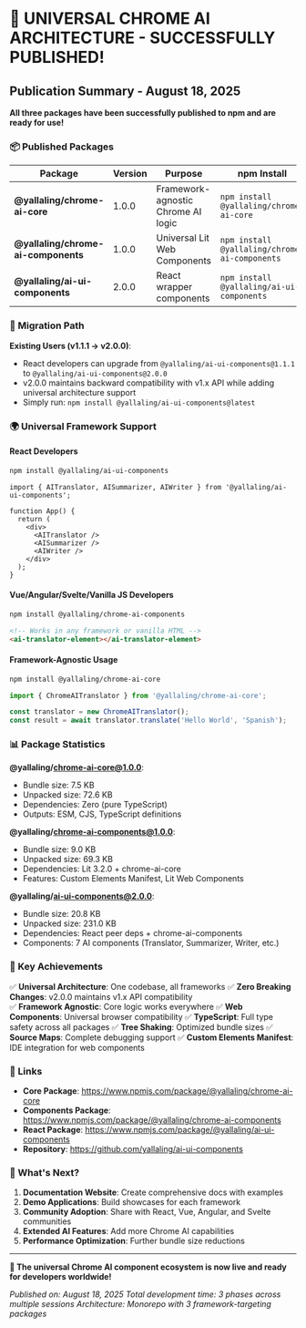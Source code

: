 # 🎉 UNIVERSAL CHROME AI ARCHITECTURE - SUCCESSFULLY PUBLISHED!

## Publication Summary - August 18, 2025

**All three packages have been successfully published to npm and are ready for use!**

### 📦 Published Packages

| Package | Version | Purpose | npm Install |
|---------|---------|---------|-------------|
| **@yallaling/chrome-ai-core** | 1.0.0 | Framework-agnostic Chrome AI logic | `npm install @yallaling/chrome-ai-core` |
| **@yallaling/chrome-ai-components** | 1.0.0 | Universal Lit Web Components | `npm install @yallaling/chrome-ai-components` |
| **@yallaling/ai-ui-components** | 2.0.0 | React wrapper components | `npm install @yallaling/ai-ui-components` |

### 🔄 Migration Path

**Existing Users (v1.1.1 → v2.0.0)**:
- React developers can upgrade from `@yallaling/ai-ui-components@1.1.1` to `@yallaling/ai-ui-components@2.0.0`
- v2.0.0 maintains backward compatibility with v1.x API while adding universal architecture support
- Simply run: `npm install @yallaling/ai-ui-components@latest`

### 🌍 Universal Framework Support

#### React Developers
```bash
npm install @yallaling/ai-ui-components
```
```tsx
import { AITranslator, AISummarizer, AIWriter } from '@yallaling/ai-ui-components';

function App() {
  return (
    <div>
      <AITranslator />
      <AISummarizer />
      <AIWriter />
    </div>
  );
}
```

#### Vue/Angular/Svelte/Vanilla JS Developers
```bash
npm install @yallaling/chrome-ai-components
```
```html
<!-- Works in any framework or vanilla HTML -->
<ai-translator-element></ai-translator-element>
```

#### Framework-Agnostic Usage
```bash
npm install @yallaling/chrome-ai-core
```
```typescript
import { ChromeAITranslator } from '@yallaling/chrome-ai-core';

const translator = new ChromeAITranslator();
const result = await translator.translate('Hello World', 'Spanish');
```

### 📊 Package Statistics

**@yallaling/chrome-ai-core@1.0.0**:
- Bundle size: 7.5 KB
- Unpacked size: 72.6 KB
- Dependencies: Zero (pure TypeScript)
- Outputs: ESM, CJS, TypeScript definitions

**@yallaling/chrome-ai-components@1.0.0**:
- Bundle size: 9.0 KB
- Unpacked size: 69.3 KB
- Dependencies: Lit 3.2.0 + chrome-ai-core
- Features: Custom Elements Manifest, Lit Web Components

**@yallaling/ai-ui-components@2.0.0**:
- Bundle size: 20.8 KB
- Unpacked size: 231.0 KB
- Dependencies: React peer deps + chrome-ai-components
- Components: 7 AI components (Translator, Summarizer, Writer, etc.)

### 🎯 Key Achievements

✅ **Universal Architecture**: One codebase, all frameworks
✅ **Zero Breaking Changes**: v2.0.0 maintains v1.x API compatibility  
✅ **Framework Agnostic**: Core logic works everywhere
✅ **Web Components**: Universal browser compatibility
✅ **TypeScript**: Full type safety across all packages
✅ **Tree Shaking**: Optimized bundle sizes
✅ **Source Maps**: Complete debugging support
✅ **Custom Elements Manifest**: IDE integration for web components

### 🔗 Links

- **Core Package**: https://www.npmjs.com/package/@yallaling/chrome-ai-core
- **Components Package**: https://www.npmjs.com/package/@yallaling/chrome-ai-components  
- **React Package**: https://www.npmjs.com/package/@yallaling/ai-ui-components
- **Repository**: https://github.com/yallaling/ai-ui-components

### 🚀 What's Next?

1. **Documentation Website**: Create comprehensive docs with examples
2. **Demo Applications**: Build showcases for each framework
3. **Community Adoption**: Share with React, Vue, Angular, and Svelte communities
4. **Extended AI Features**: Add more Chrome AI capabilities
5. **Performance Optimization**: Further bundle size reductions

---

**🎉 The universal Chrome AI component ecosystem is now live and ready for developers worldwide!**

*Published on: August 18, 2025*
*Total development time: 3 phases across multiple sessions*
*Architecture: Monorepo with 3 framework-targeting packages*

